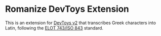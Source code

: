# Romanize DevToys Extension

This is an extension for [DevToys v2](https://devtoys.app/) that transcribes Greek characters into Latin, following the [ELOT 743/ISO 843](https://en.wikipedia.org/wiki/ISO_843) standard.